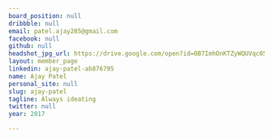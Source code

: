 ```yaml
---
board_position: null
dribbble: null
email: patel.ajay285@gmail.com
facebook: null
github: null
headshot_jpg_url: https://drive.google.com/open?id=0B7ImhOnKTZyWQUVqc05GUWZENjA
layout: member_page
linkedin: ajay-patel-ab876795
name: Ajay Patel
personal_site: null
slug: ajay-patel
tagline: Always ideating
twitter: null
year: 2017

---
```

